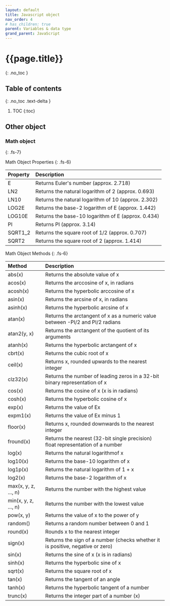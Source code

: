 ```yaml
---
layout: default
title: Javascript object
nav_order: 4
# has_children: true
parent: Variables & data type
grand_parent: JavaScript
---
```


<!-- markdownlint-disable MD025-->
# {{page.title}}
{: .no_toc }

## Table of contents
{: .no_toc .text-delta }

1. TOC
{:toc}

<!-- markdownlint-enable MD025-->

## Other object

### Math object
{: .fs-7}

Math Object Properties
{: .fs-6}

| Property | Description                                         |
| :------- | :-------------------------------------------------- |
| E        | Returns Euler's number (approx. 2.718)              |
| LN2      | Returns the natural logarithm of 2 (approx. 0.693)  |
| LN10     | Returns the natural logarithm of 10 (approx. 2.302) |
| LOG2E    | Returns the base-2 logarithm of E (approx. 1.442)   |
| LOG10E   | Returns the base-10 logarithm of E (approx. 0.434)  |
| PI       | Returns PI (approx. 3.14)                           |
| SQRT1_2  | Returns the square root of 1/2 (approx. 0.707)      |
| SQRT2    | Returns the square root of 2 (approx. 1.414)        |

Math Object Methods
{: .fs-6}

| Method               | Description                                                                    |
| :------------------- | :----------------------------------------------------------------------------- |
| abs(x)               | Returns the absolute value of x                                                |
| acos(x)              | Returns the arccosine of x, in radians                                         |
| acosh(x)             | Returns the hyperbolic arccosine of x                                          |
| asin(x)              | Returns the arcsine of x, in radians                                           |
| asinh(x)             | Returns the hyperbolic arcsine of x                                            |
| atan(x)              | Returns the arctangent of x as a numeric value between -PI/2 and PI/2 radians  |
| atan2(y, x)          | Returns the arctangent of the quotient of its arguments                        |
| atanh(x)             | Returns the hyperbolic arctangent of x                                         |
| cbrt(x)              | Returns the cubic root of x                                                    |
| ceil(x)              | Returns x, rounded upwards to the nearest integer                              |
| clz32(x)             | Returns the number of leading zeros in a 32-bit binary representation of x     |
| cos(x)               | Returns the cosine of x (x is in radians)                                      |
| cosh(x)              | Returns the hyperbolic cosine of x                                             |
| exp(x)               | Returns the value of Ex                                                        |
| expm1(x)             | Returns the value of Ex minus 1                                                |
| floor(x)             | Returns x, rounded downwards to the nearest integer                            |
| fround(x)            | Returns the nearest (32-bit single precision) float representation of a number |
| log(x)               | Returns the natural logarithmof x                                              |
| log10(x)             | Returns the base-10 logarithm of x                                             |
| log1p(x)             | Returns the natural logarithm of 1 + x                                         |
| log2(x)              | Returns the base-2 logarithm of x                                              |
| max(x, y, z, ..., n) | Returns the number with the highest value                                      |
| min(x, y, z, ..., n) | Returns the number with the lowest value                                       |
| pow(x, y)            | Returns the value of x to the power of y                                       |
| random()             | Returns a random number between 0 and 1                                        |
| round(x)             | Rounds x to the nearest integer                                                |
| sign(x)              | Returns the sign of a number (checks whether it is positive, negative or zero) |
| sin(x)               | Returns the sine of x (x is in radians)                                        |
| sinh(x)              | Returns the hyperbolic sine of x                                               |
| sqrt(x)              | Returns the square root of x                                                   |
| tan(x)               | Returns the tangent of an angle                                                |
| tanh(x)              | Returns the hyperbolic tangent of a number                                     |
| trunc(x)             | Returns the integer part of a number (x)                                       |
